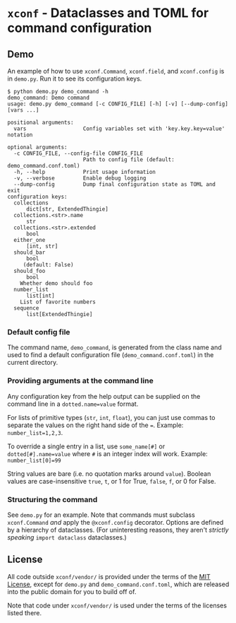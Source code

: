 # `xconf` - Dataclasses and TOML for command configuration

## Demo

An example of how to use `xconf.Command`, `xconf.field`, and `xconf.config` is in `demo.py`. Run it to see its configuration keys.

```
$ python demo.py demo_command -h
demo_command: Demo command
usage: demo.py demo_command [-c CONFIG_FILE] [-h] [-v] [--dump-config] [vars ...]

positional arguments:
  vars                  Config variables set with 'key.key.key=value' notation

optional arguments:
  -c CONFIG_FILE, --config-file CONFIG_FILE
                        Path to config file (default: demo_command.conf.toml)
  -h, --help            Print usage information
  -v, --verbose         Enable debug logging
  --dump-config         Dump final configuration state as TOML and exit
configuration keys:
  collections
      dict[str, ExtendedThingie]
  collections.<str>.name
      str
  collections.<str>.extended
      bool
  either_one
      [int, str]
  should_bar
      bool
     (default: False)
  should_foo
      bool
    Whether demo should foo
  number_list
      list[int]
    List of favorite numbers
  sequence
      list[ExtendedThingie]
```

### Default config file

The command name, `demo_command`, is generated from the class name and used to find a default configuration file (`demo_command.conf.toml`) in the current directory.

### Providing arguments at the command line

Any configuration key from the help output can be supplied on the command line in a `dotted.name=value` format.

For lists of primitive types (`str`, `int`, `float`), you can just use commas to separate the values on the right hand side of the `=`. Example: `number_list=1,2,3`.

To override a single entry in a list, use `some_name[#]` or `dotted[#].name=value` where `#` is an integer index will work. Example: `number_list[0]=99`

String values are bare (i.e. no quotation marks around `value`). Boolean values are case-insensitive `true`, `t`, or 1 for True, `false`, `f`, or 0 for False.

### Structuring the command

See `demo.py` for an example. Note that commands must subclass `xconf.Command` *and* apply the `@xconf.config` decorator. Options are defined by a hierarchy of dataclasses. (For uninteresting reasons, they aren't *strictly speaking* `import dataclass` dataclasses.)

## License

All code outside `xconf/vendor/` is provided under the terms of the [MIT License](./LICENSE), except for `demo.py` and `demo_command.conf.toml`, which are released into the public domain for you to build off of.

Note that code under `xconf/vendor/` is used under the terms of the licenses listed there.
